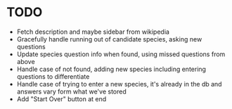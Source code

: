 # TODO

- Fetch description and maybe sidebar from wikipedia
- Gracefully handle running out of candidate species, asking new questions
- Update species question info when found, using missed questions from above
- Handle case of not found, adding new species including entering questions to differentiate
- Handle case of trying to enter a new species, it's already in the db and answers vary form what we've stored
- Add "Start Over" button at end
